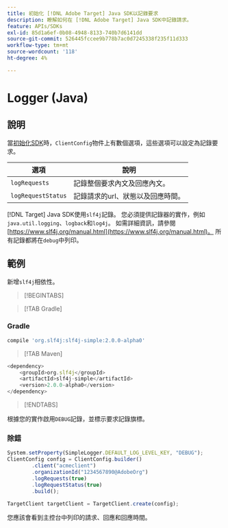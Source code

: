 ```yaml
---
title: 初始化 [!DNL Adobe Target] Java SDK以記錄要求
description: 瞭解如何在 [!DNL Adobe Target] Java SDK中記錄請求。
feature: APIs/SDKs
exl-id: 85d1a6ef-0b08-4948-8133-740b7d6141dd
source-git-commit: 526445fccee9b778b7ac0d7245338f235f11d333
workflow-type: tm+mt
source-wordcount: '118'
ht-degree: 4%

---
```


# Logger (Java)

## 說明

當[初始化SDK](initialize-sdk.md)時，`ClientConfig`物件上有數個選項，這些選項可以設定為記錄要求。

| 選項 | 說明 |
| --- | --- |
| `logRequests` | 記錄整個要求內文及回應內文。 |
| `logRequestStatus` | 記錄請求的url、狀態以及回應時間。 |

[!DNL Target] Java SDK使用`slf4j`記錄。 您必須提供記錄器的實作，例如`java.util.logging`、`logback`和`log4j`。 如需詳細資訊，請參閱[https://www.slf4j.org/manual.html](https://www.slf4j.org/manual.html)。 所有記錄都將在`debug`中列印。

## 範例

新增`slf4j`相依性。

>[!BEGINTABS]

>[!TAB Gradle]

### Gradle

```javascript {line-numbers="true"}
compile 'org.slf4j:slf4j-simple:2.0.0-alpha0'
```

>[!TAB Maven]

```javascript {line-numbers="true"}
<dependency>
    <groupId>org.slf4j</groupId>
    <artifactId>slf4j-simple</artifactId>
    <version>2.0.0-alpha0</version>
</dependency>
```

>[!ENDTABS]

根據您的實作啟用`DEBUG`記錄，並標示要求記錄旗標。

### 除錯

```javascript {line-numbers="true"}
System.setProperty(SimpleLogger.DEFAULT_LOG_LEVEL_KEY, "DEBUG");
ClientConfig config = ClientConfig.builder()
        .client("acmeclient")
        .organizationId("1234567890@AdobeOrg")
        .logRequests(true)
        .logRequestStatus(true)
        .build();

TargetClient targetClient = TargetClient.create(config);
```

您應該會看到主控台中列印的請求、回應和回應時間。
